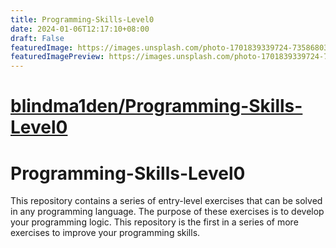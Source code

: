 ```yaml
---
title: Programming-Skills-Level0
date: 2024-01-06T12:17:10+08:00
draft: False
featuredImage: https://images.unsplash.com/photo-1701839339724-7358680326a5?ixid=M3w0NjAwMjJ8MHwxfHJhbmRvbXx8fHx8fHx8fDE3MDQ1MTQ1MTl8&ixlib=rb-4.0.3
featuredImagePreview: https://images.unsplash.com/photo-1701839339724-7358680326a5?ixid=M3w0NjAwMjJ8MHwxfHJhbmRvbXx8fHx8fHx8fDE3MDQ1MTQ1MTl8&ixlib=rb-4.0.3
---
```


# [blindma1den/Programming-Skills-Level0](https://github.com/blindma1den/Programming-Skills-Level0)

# Programming-Skills-Level0
This repository contains a series of entry-level exercises that can be solved in any programming language. The purpose of these exercises is to develop your programming logic. This repository is the first in a series of more exercises to improve your programming skills.
